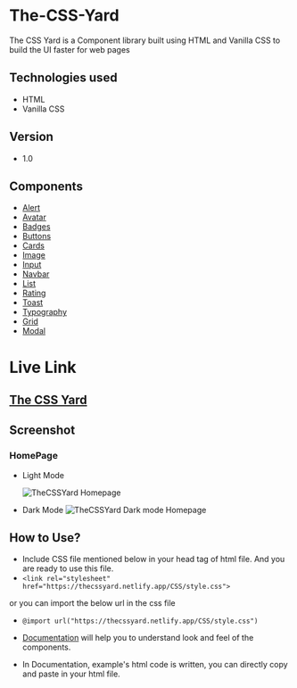 # The-CSS-Yard

The CSS Yard is a Component library built using HTML and Vanilla CSS to build the UI faster for web pages

## Technologies used

- HTML
- Vanilla CSS

## Version

- 1.0

## Components

- [Alert](https://thecssyard.netlify.app/docs/alert/alert.html)
- [Avatar](https://thecssyard.netlify.app/docs/avatar/avatar.html)
- [Badges](https://thecssyard.netlify.app/docs/badges/badge.html)
- [Buttons](https://thecssyard.netlify.app/docs/buttons/button.html)
- [Cards](https://thecssyard.netlify.app/docs/cards/card.html)
- [Image](https://thecssyard.netlify.app/docs/images/image.html)
- [Input](https://thecssyard.netlify.app/docs/inputs/input.html)
- [Navbar](https://thecssyard.netlify.app/docs/navbar/navbar.html)
- [List](https://thecssyard.netlify.app/docs/lists/list.html)
- [Rating](https://thecssyard.netlify.app/docs/rating/rating.html)
- [Toast](https://thecssyard.netlify.app/docs/toast/toast.html)
- [Typography](https://thecssyard.netlify.app/docs/typography/typography.html)
- [Grid](https://thecssyard.netlify.app/docs/grid/grid.html)
- [Modal](https://thecssyard.netlify.app/docs/modal/modal.html)

# Live Link

## [The CSS Yard](https://thecssyard.netlify.app/)

## Screenshot

### HomePage

- Light Mode

  ![TheCSSYard Homepage](https://user-images.githubusercontent.com/51914072/154913837-54af2d6c-e3f2-47cd-b367-e8ab0274287f.PNG)

- Dark Mode
  ![TheCSSYard Dark mode Homepage](https://user-images.githubusercontent.com/51914072/154913986-4067fb72-4ba0-47ab-97bc-318385efe7f8.PNG)

## How to Use?

- Include CSS file mentioned below in your head tag of html file. And you are ready to use this file.
- `<link rel="stylesheet" href="https://thecssyard.netlify.app/CSS/style.css">`

or you can import the below url in the css file

- `@import url("https://thecssyard.netlify.app/CSS/style.css")`

- [Documentation](https://thecssyard.netlify.app/docs/get-started.html) will help you to understand look and feel of the components.
- In Documentation, example's html code is written, you can directly copy and paste in your html file.
